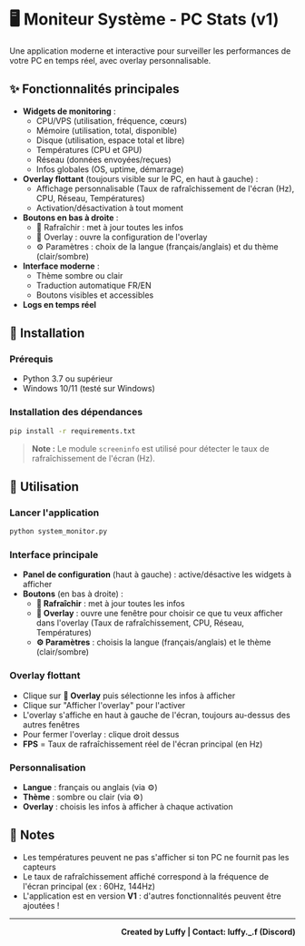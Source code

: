 # 🖥️ Moniteur Système - PC Stats (v1)

Une application moderne et interactive pour surveiller les performances de votre PC en temps réel, avec overlay personnalisable.

## ✨ Fonctionnalités principales

- **Widgets de monitoring** :
  - CPU/VPS (utilisation, fréquence, cœurs)
  - Mémoire (utilisation, total, disponible)
  - Disque (utilisation, espace total et libre)
  - Températures (CPU et GPU)
  - Réseau (données envoyées/reçues)
  - Infos globales (OS, uptime, démarrage)
- **Overlay flottant** (toujours visible sur le PC, en haut à gauche) :
  - Affichage personnalisable (Taux de rafraîchissement de l'écran (Hz), CPU, Réseau, Températures)
  - Activation/désactivation à tout moment
- **Boutons en bas à droite** :
  - 🔄 Rafraîchir : met à jour toutes les infos
  - 🏁 Overlay : ouvre la configuration de l'overlay
  - ⚙️ Paramètres : choix de la langue (français/anglais) et du thème (clair/sombre)
- **Interface moderne** :
  - Thème sombre ou clair
  - Traduction automatique FR/EN
  - Boutons visibles et accessibles
- **Logs en temps réel**

## 🚀 Installation

### Prérequis
- Python 3.7 ou supérieur
- Windows 10/11 (testé sur Windows)

### Installation des dépendances
```bash
pip install -r requirements.txt
```

> **Note :** Le module `screeninfo` est utilisé pour détecter le taux de rafraîchissement de l'écran (Hz).

## 🎯 Utilisation

### Lancer l'application
```bash
python system_monitor.py
```

### Interface principale
- **Panel de configuration** (haut à gauche) : active/désactive les widgets à afficher
- **Boutons** (en bas à droite) :
  - **🔄 Rafraîchir** : met à jour toutes les infos
  - **🏁 Overlay** : ouvre une fenêtre pour choisir ce que tu veux afficher dans l'overlay (Taux de rafraîchissement, CPU, Réseau, Températures)
  - **⚙️ Paramètres** : choisis la langue (français/anglais) et le thème (clair/sombre)

### Overlay flottant
- Clique sur **🏁 Overlay** puis sélectionne les infos à afficher
- Clique sur "Afficher l'overlay" pour l'activer
- L'overlay s'affiche en haut à gauche de l'écran, toujours au-dessus des autres fenêtres
- Pour fermer l'overlay : clique droit dessus
- **FPS** = Taux de rafraîchissement réel de l'écran principal (en Hz)

### Personnalisation
- **Langue** : français ou anglais (via ⚙️)
- **Thème** : sombre ou clair (via ⚙️)
- **Overlay** : choisis les infos à afficher à chaque activation

## 📝 Notes
- Les températures peuvent ne pas s'afficher si ton PC ne fournit pas les capteurs
- Le taux de rafraîchissement affiché correspond à la fréquence de l'écran principal (ex : 60Hz, 144Hz)
- L'application est en version **V1** : d'autres fonctionnalités peuvent être ajoutées !

---

<div align="right"><b>Created by Luffy | Contact: luffy._.f (Discord)</b></div> 
